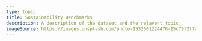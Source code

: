 ```yaml
---
type: topic
title: Sustainability Benchmarks
description: A description of the dataset and the relavent topic
imageSource: https://images.unsplash.com/photo-1532601224476-15c79f2f7a51?ixlib=rb-4.0.3&ixid=MnwxMjA3fDB8MHxwaG90by1wYWdlfHx8fGVufDB8fHx8&auto=format&fit=crop&w=870&q=80
---
```

<style>

    #map {
          width: 100%; 
          height: 90vh;
          align-self: center;
        }

    .topic {
        display: flex;
        width: auto;
        justify-content: center;
        flex-direction: column;
    }

    .map{
        display: flex;
        width:100%;
        /* height:600px; */
        flex-direction: column;
        align-self: center;
    }

    .topic-content{
    display: flex;
    flex-direction: column;
    width:auto;
    padding-left: 2rem;
    text-align: left;
    }

    .story-title{
    font-size: 2rem;
    }

    .topic-content h3{
    margin-top: 0%;
    margin-left: 1rem;
    font-size: 1rem;
    }

    .story-button {
    color: white;
    background-color: #394D6B;
    padding: 0%;
    border-radius: 8px;
    width:8rem;
    text-align: center;
    font-size:1rem;
    margin-bottom: 1rem;
    cursor: pointer;
    }

    .topic-content img {
    width: 50rem;
    }

    .topic-content td, .topic-content th {
    border: 1px solid black;
    text-align: left;
    padding: 8px;
    }

    .topic-content tr:nth-child(even) {
    background-color: #dddddd;
    }
</style>
